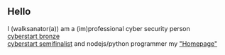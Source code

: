 ## Hello
I (walksanator(a)) am a (im)professional cyber security person<br>
[cyberstart bronze](https://api.badgr.io/public/assertions/Fd2i3lHrTwWZB450l3CZ9w?identity__email=fowl21043%40eduhsd.k12.ca.us)<br>
[cyberstart semifinalist](https://api.badgr.io/public/assertions/skzsfhvITo-CaoW-Vi8jJA?identity__email=fowl21043%40eduhsd.k12.ca.us)
and nodejs/python programmer
my ["Homepage"](walksanatora.github.io)